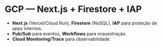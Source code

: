 # GCP — Next.js + Firestore + IAP

- **Next.js** (Vercel/Cloud Run), **Firestore** (NoSQL), **IAP** para proteção de apps internos.
- **Pub/Sub** para eventos, **Workflows** para orquestração.
- **Cloud Monitoring/Trace** para observabilidade.

